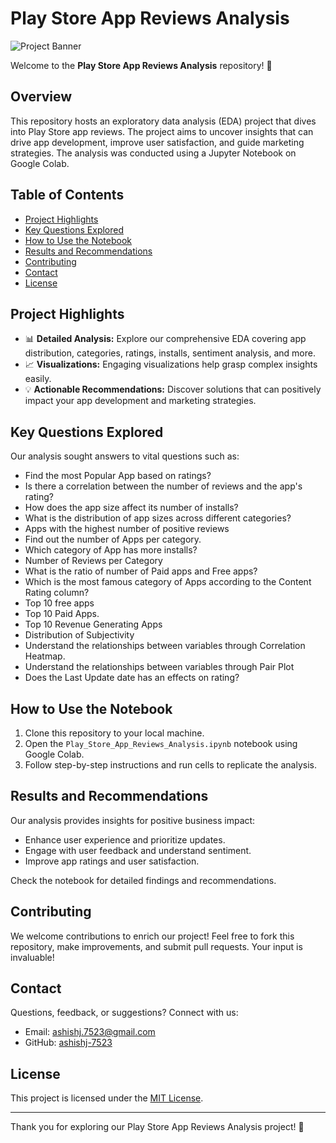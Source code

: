 # Play Store App Reviews Analysis

![Project Banner](project_banner.png) <!-- Insert your project banner here -->

Welcome to the **Play Store App Reviews Analysis** repository! 🚀

## Overview

This repository hosts an exploratory data analysis (EDA) project that dives into Play Store app reviews. The project aims to uncover insights that can drive app development, improve user satisfaction, and guide marketing strategies. The analysis was conducted using a Jupyter Notebook on Google Colab.

## Table of Contents

- [Project Highlights](#project-highlights)
- [Key Questions Explored](#key-questions-explored)
- [How to Use the Notebook](#how-to-use-the-notebook)
- [Results and Recommendations](#results-and-recommendations)
- [Contributing](#contributing)
- [Contact](#contact)
- [License](#license)

## Project Highlights

- 📊 **Detailed Analysis:** Explore our comprehensive EDA covering app distribution, categories, ratings, installs, sentiment analysis, and more.
- 📈 **Visualizations:** Engaging visualizations help grasp complex insights easily.
- 💡 **Actionable Recommendations:** Discover solutions that can positively impact your app development and marketing strategies.

## Key Questions Explored

Our analysis sought answers to vital questions such as:

 - Find the most Popular App based on ratings?
 - Is there a correlation between the number of reviews and the app's rating?
 - How does the app size affect its number of installs?
 - What is the distribution of app sizes across different categories?
 - Apps with the highest number of positive reviews
 - Find out the number of Apps per category.
 - Which category of App has more installs?
 - Number of Reviews per Category
 - What is the ratio of number of Paid apps and Free apps?
 - Which is the most famous category of Apps according to the Content Rating column?
 - Top 10 free apps
 - Top 10 Paid Apps.
 - Top 10 Revenue Generating Apps
 - Distribution of Subjectivity
 - Understand the relationships between variables through Correlation Heatmap.
 - Understand the relationships between variables through Pair Plot
 - Does the Last Update date has an effects on rating?


## How to Use the Notebook

1. Clone this repository to your local machine.
2. Open the `Play_Store_App_Reviews_Analysis.ipynb` notebook using Google Colab.
3. Follow step-by-step instructions and run cells to replicate the analysis.

## Results and Recommendations

Our analysis provides insights for positive business impact:
- Enhance user experience and prioritize updates.
- Engage with user feedback and understand sentiment.
- Improve app ratings and user satisfaction.

Check the notebook for detailed findings and recommendations.

## Contributing

We welcome contributions to enrich our project! Feel free to fork this repository, make improvements, and submit pull requests. Your input is invaluable!

## Contact

Questions, feedback, or suggestions? Connect with us:
- Email: [ashishj.7523@gmail.com](ashishj.7523@gmail.com)
- GitHub: [ashishj-7523](https://github.com/ashishj-7523)

## License

This project is licensed under the [MIT License](LICENSE).

---

Thank you for exploring our Play Store App Reviews Analysis project! 🎉
